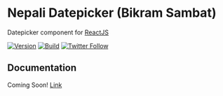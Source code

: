 # Nepali Datepicker (Bikram Sambat)

Datepicker component for <a href="https://facebook.github.io/react">ReactJS</a>

[![Version](https://img.shields.io/npm/v/nepali-datepicker-reactjs?logo=npm)](https://www.npmjs.com/package/nepali-datepicker-reactjs)
[![Build](https://img.shields.io/travis/puncoz-official/nepali-datepicker-reactjs?logo=travis)](https://travis-ci.org/puncoz-official/nepali-datepicker-reactjs)
[![Twitter Follow](https://img.shields.io/twitter/follow/PuncozNepal?label=Follow&style=social)](https://twitter.com/PuncozNepal)

## Documentation

Coming Soon! [Link](https://puncoz-official.github.io/nepali-datepicker-reactjs/)
